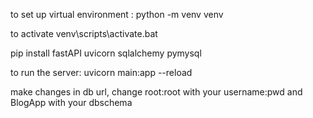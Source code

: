 to set up virtual environment : python -m venv venv

to activate venv\scripts\activate.bat

pip install fastAPI uvicorn sqlalchemy pymysql

to run the server: uvicorn main:app --reload

make changes in db url, change root:root with your username:pwd and BlogApp with your dbschema
